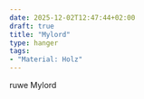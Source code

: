 ```yaml
---
date: 2025-12-02T12:47:44+02:00
draft: true
title: "Mylord"
type: hanger
tags:
- "Material: Holz"
---
```

ruwe
Mylord
